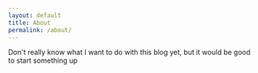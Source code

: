```yaml
---
layout: default
title: About
permalink: /about/
---
```


Don't really know what I want to do with this blog yet, but it would be good to start
something up
